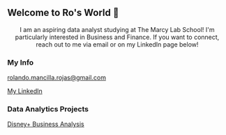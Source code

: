## Welcome to Ro's World 🦝

<p align="center">
I am an aspiring data analyst studying at The Marcy Lab School! I'm particularly interested in Business and Finance. If you want to connect, reach out to me via email or on my LinkedIn page below!
</p>

### My Info

rolando.mancilla.rojas@gmail.com

[My LinkedIn](https://www.linkedin.com/in/rolandoma33/)

### Data Analytics Projects

[Disney+ Business Analysis](https://github.com/ro-the-creator/Disney---Streaming-Business-Analysis)

  
<!--
**ro-the-creator/ro-the-creator** is a ✨ _special_ ✨ repository because its `README.md` (this file) appears on your GitHub profile.

Here are some ideas to get you started:

- 🔭 I’m currently working on ...
- 🌱 I’m currently learning ...
- 👯 I’m looking to collaborate on ...
- 🤔 I’m looking for help with ...
- 💬 Ask me about ...
- 📫 How to reach me: ...
- 😄 Pronouns: ...
- ⚡ Fun fact: ...
-->
